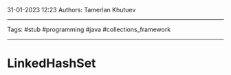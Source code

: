 31-01-2023
12:23
Authors: Tamerlan Khutuev
***
Tags: #stub #programming #java #collections_framework 
***
# LinkedHashSet


